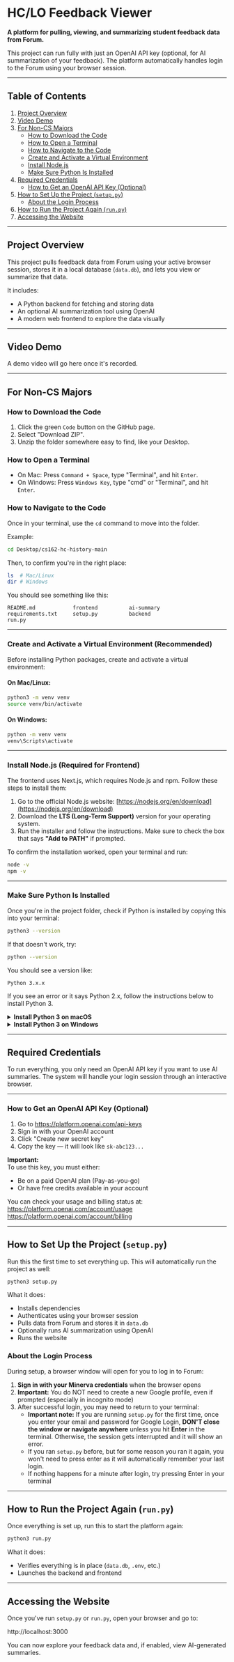 # HC/LO Feedback Viewer

**A platform for pulling, viewing, and summarizing student feedback data from Forum.**

This project can run fully with just an OpenAI API key (optional, for AI summarization of your feedback). The platform automatically handles login to the Forum using your browser session.

---

## Table of Contents

1. [Project Overview](#project-overview)
2. [Video Demo](#video-demo)
3. [For Non-CS Majors](#for-non-cs-majors)
   - [How to Download the Code](#how-to-download-the-code)
   - [How to Open a Terminal](#how-to-open-a-terminal)
   - [How to Navigate to the Code](#how-to-navigate-to-the-code)
   - [Create and Activate a Virtual Environment](#create-and-activate-a-virtual-environment-recommended)
   - [Install Node.js](#install-nodejs-required-for-frontend)
   - [Make Sure Python Is Installed](#make-sure-python-is-installed)
4. [Required Credentials](#required-credentials)
   - [How to Get an OpenAI API Key (Optional)](#how-to-get-an-openai-api-key-optional)
5. [How to Set Up the Project (`setup.py`)](#how-to-set-up-the-project-setuppy)
   - [About the Login Process](#about-the-login-process)
6. [How to Run the Project Again (`run.py`)](#how-to-run-the-project-again-runpy)
7. [Accessing the Website](#accessing-the-website)


---

## Project Overview

This project pulls feedback data from Forum using your active browser session, stores it in a local database (`data.db`), and lets you view or summarize that data.

It includes:

- A Python backend for fetching and storing data  
- An optional AI summarization tool using OpenAI  
- A modern web frontend to explore the data visually  

---

## Video Demo

A demo video will go here once it's recorded.

---

## For Non-CS Majors

### How to Download the Code

1. Click the green `Code` button on the GitHub page.
2. Select "Download ZIP".
3. Unzip the folder somewhere easy to find, like your Desktop.

### How to Open a Terminal

- On Mac: Press `Command + Space`, type "Terminal", and hit `Enter`.
- On Windows: Press `Windows Key`, type "cmd" or "Terminal", and hit `Enter`.

### How to Navigate to the Code

Once in your terminal, use the `cd` command to move into the folder.

Example:
```bash
cd Desktop/cs162-hc-history-main
```

Then, to confirm you're in the right place:
```bash
ls  # Mac/Linux
dir # Windows
```

You should see something like this:
```arduino
README.md            frontend          ai-summary
requirements.txt     setup.py          backend
run.py
```

---

### Create and Activate a Virtual Environment (Recommended)

Before installing Python packages, create and activate a virtual environment:

#### On Mac/Linux:
```bash
python3 -m venv venv
source venv/bin/activate
```

#### On Windows:
```bash
python -m venv venv
venv\Scripts\activate
```

---

### Install Node.js (Required for Frontend)

The frontend uses Next.js, which requires Node.js and npm. Follow these steps to install them:

1. Go to the official Node.js website: [https://nodejs.org/en/download](https://nodejs.org/en/download)
2. Download the **LTS (Long-Term Support)** version for your operating system.
3. Run the installer and follow the instructions. Make sure to check the box that says **"Add to PATH"** if prompted.

To confirm the installation worked, open your terminal and run:

```bash
node -v
npm -v
```

---

### Make Sure Python Is Installed

Once you're in the project folder, check if Python is installed by copying this into your terminal:

```bash
python3 --version
```

If that doesn't work, try:

```bash
python --version
```

You should see a version like:

```
Python 3.x.x
```

If you see an error or it says Python 2.x, follow the instructions below to install Python 3.

<details>
<summary><strong>Install Python 3 on macOS</strong></summary>

1. Visit [python.org/downloads/mac-osx](https://www.python.org/downloads/mac-osx/)
2. Download the latest version of Python 3.
3. Run the installer and follow the steps.
4. After installation, reopen your terminal and run:

```bash
python3 --version
```

You should now see a version like `Python 3.x.x`.

> Optional: If you're comfortable with Homebrew, you can also run:

```bash
brew install python
```

</details>

<details>
<summary><strong>Install Python 3 on Windows</strong></summary>

1. Visit [python.org/downloads/windows](https://www.python.org/downloads/windows/)
2. Download the latest version of Python 3.
3. When installing:
   - **Check the box** that says "Add Python to PATH"
   - Click "Install Now"
4. After installation, open a new terminal and run:

```bash
python --version
```

You should see a version like `Python 3.x.x`.

</details>

---

## Required Credentials

To run everything, you only need an OpenAI API key if you want to use AI summaries. The system will handle your login session through an interactive browser.

---

### How to Get an OpenAI API Key (Optional)

1. Go to https://platform.openai.com/api-keys  
2. Sign in with your OpenAI account  
3. Click "Create new secret key"  
4. Copy the key — it will look like `sk-abc123...`

**Important:**  
To use this key, you must either:
- Be on a paid OpenAI plan (Pay-as-you-go)
- Or have free credits available in your account

You can check your usage and billing status at:  
https://platform.openai.com/account/usage  
https://platform.openai.com/account/billing

---

## How to Set Up the Project (`setup.py`)

Run this the first time to set everything up. This will automatically run the project as well:

```bash
python3 setup.py
```

What it does:
- Installs dependencies  
- Authenticates using your browser session  
- Pulls data from Forum and stores it in `data.db`  
- Optionally runs AI summarization using OpenAI  
- Runs the website

### About the Login Process

During setup, a browser window will open for you to log in to Forum:

1. **Sign in with your Minerva credentials** when the browser opens
2. **Important:** You do NOT need to create a new Google profile, even if prompted (especially in incognito mode)
3. After successful login, you may need to return to your terminal:
   - **Important note:** If you are running `setup.py` for the first time, once you enter your email and password for Google Login, **DON'T close the window or navigate anywhere** unless you hit **Enter** in the terminal. Otherwise, the session gets interrupted and it will show an error.
   - If you ran `setup.py` before, but for some reason you ran it again, you won't need to press enter as it will automatically remember your last login.
   - If nothing happens for a minute after login, try pressing Enter in your terminal

---

## How to Run the Project Again (`run.py`)

Once everything is set up, run this to start the platform again:

```bash
python3 run.py
```

What it does:
- Verifies everything is in place (`data.db`, `.env`, etc.)  
- Launches the backend and frontend  

---

## Accessing the Website

Once you've run `setup.py` or `run.py`, open your browser and go to:

http://localhost:3000

You can now explore your feedback data and, if enabled, view AI-generated summaries.
